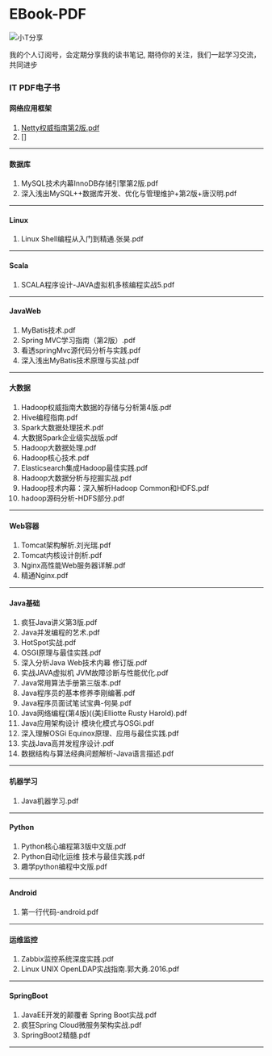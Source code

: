 # EBook-PDF #
![小T分享](weixingongzonghao.jpg)

我的个人订阅号，会定期分享我的读书笔记, 期待你的关注，我们一起学习交流，共同进步

### IT PDF电子书 ###

#### 网络应用框架 ####
1. [Netty权威指南第2版.pdf](网络应用框架/Netty权威指南第2版.pdf)
2. []

----------

#### 数据库 #### 
1. MySQL技术内幕InnoDB存储引擎第2版.pdf
2. 深入浅出MySQL++数据库开发、优化与管理维护+第2版+唐汉明.pdf

----------

#### Linux #### 
1. Linux Shell编程从入门到精通.张昊.pdf

----------

#### Scala #### 
1. SCALA程序设计-JAVA虚拟机多核编程实战5.pdf

----------

#### JavaWeb #### 
1. MyBatis技术.pdf
2. Spring MVC学习指南（第2版）.pdf
3. 看透springMvc源代码分析与实践.pdf
4. 深入浅出MyBatis技术原理与实战.pdf

----------

#### 大数据 #### 
1. Hadoop权威指南大数据的存储与分析第4版.pdf
2. Hive编程指南.pdf
3. Spark大数据处理技术.pdf
4. 大数据Spark企业级实战版.pdf
5. Hadoop大数据处理.pdf
6. Hadoop核心技术.pdf
7. Elasticsearch集成Hadoop最佳实践.pdf
8. Hadoop大数据分析与挖掘实战.pdf
9. Hadoop技术内幕：深入解析Hadoop Common和HDFS.pdf
10. hadoop源码分析-HDFS部分.pdf

----------

#### Web容器 #### 
1. Tomcat架构解析.刘光瑞.pdf
2. Tomcat内核设计剖析.pdf
3. Nginx高性能Web服务器详解.pdf
4. 精通Nginx.pdf
 
----------

#### Java基础 #### 
1. 疯狂Java讲义第3版.pdf
2. Java并发编程的艺术.pdf
3. HotSpot实战.pdf
4. OSGI原理与最佳实践.pdf
5. 深入分析Java  Web技术内幕  修订版.pdf
6. 实战JAVA虚拟机  JVM故障诊断与性能优化.pdf
7. Java常用算法手册第三版本.pdf
8. Java程序员的基本修养李刚编著.pdf
9. Java程序员面试笔试宝典-何昊.pdf
10. Java网络编程(第4版)((美)Elliotte Rusty Harold).pdf
11. Java应用架构设计 模块化模式与OSGi.pdf
12. 深入理解OSGi  Equinox原理、应用与最佳实践.pdf
13. 实战Java高并发程序设计.pdf
14. 数据结构与算法经典问题解析-Java语言描述.pdf

----------

#### 机器学习 #### 
1. Java机器学习.pdf

----------

#### Python #### 
1. Python核心编程第3版中文版.pdf
2. Python自动化运维 技术与最佳实践.pdf
3. 趣学python编程中文版.pdf

----------

#### Android #### 
1. 第一行代码-android.pdf

----------

#### 运维监控 #### 
1. Zabbix监控系统深度实践.pdf
2. Linux UNIX OpenLDAP实战指南.郭大勇.2016.pdf

----------

#### SpringBoot #### 
1. JavaEE开发的颠覆者 Spring Boot实战.pdf
2. 疯狂Spring Cloud微服务架构实战.pdf
3. SpringBoot2精髓.pdf

----------


<!--stackedit_data:
eyJoaXN0b3J5IjpbLTExNDM0OTc2NjZdfQ==
-->